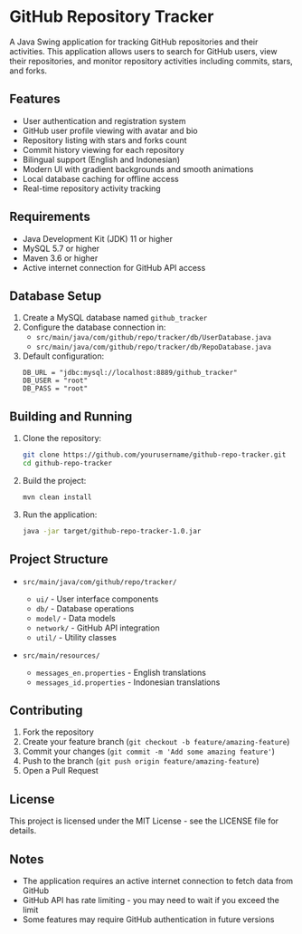 # GitHub Repository Tracker

A Java Swing application for tracking GitHub repositories and their activities. This application allows users to search for GitHub users, view their repositories, and monitor repository activities including commits, stars, and forks.

## Features

- User authentication and registration system
- GitHub user profile viewing with avatar and bio
- Repository listing with stars and forks count
- Commit history viewing for each repository
- Bilingual support (English and Indonesian)
- Modern UI with gradient backgrounds and smooth animations
- Local database caching for offline access
- Real-time repository activity tracking

## Requirements

- Java Development Kit (JDK) 11 or higher
- MySQL 5.7 or higher
- Maven 3.6 or higher
- Active internet connection for GitHub API access

## Database Setup

1. Create a MySQL database named `github_tracker`
2. Configure the database connection in:
   - `src/main/java/com/github/repo/tracker/db/UserDatabase.java`
   - `src/main/java/com/github/repo/tracker/db/RepoDatabase.java`
3. Default configuration:
   ```
   DB_URL = "jdbc:mysql://localhost:8889/github_tracker"
   DB_USER = "root"
   DB_PASS = "root"
   ```

## Building and Running

1. Clone the repository:

   ```bash
   git clone https://github.com/yourusername/github-repo-tracker.git
   cd github-repo-tracker
   ```

2. Build the project:

   ```bash
   mvn clean install
   ```

3. Run the application:
   ```bash
   java -jar target/github-repo-tracker-1.0.jar
   ```

## Project Structure

- `src/main/java/com/github/repo/tracker/`

  - `ui/` - User interface components
  - `db/` - Database operations
  - `model/` - Data models
  - `network/` - GitHub API integration
  - `util/` - Utility classes

- `src/main/resources/`
  - `messages_en.properties` - English translations
  - `messages_id.properties` - Indonesian translations

## Contributing

1. Fork the repository
2. Create your feature branch (`git checkout -b feature/amazing-feature`)
3. Commit your changes (`git commit -m 'Add some amazing feature'`)
4. Push to the branch (`git push origin feature/amazing-feature`)
5. Open a Pull Request

## License

This project is licensed under the MIT License - see the LICENSE file for details.

## Notes

- The application requires an active internet connection to fetch data from GitHub
- GitHub API has rate limiting - you may need to wait if you exceed the limit
- Some features may require GitHub authentication in future versions
